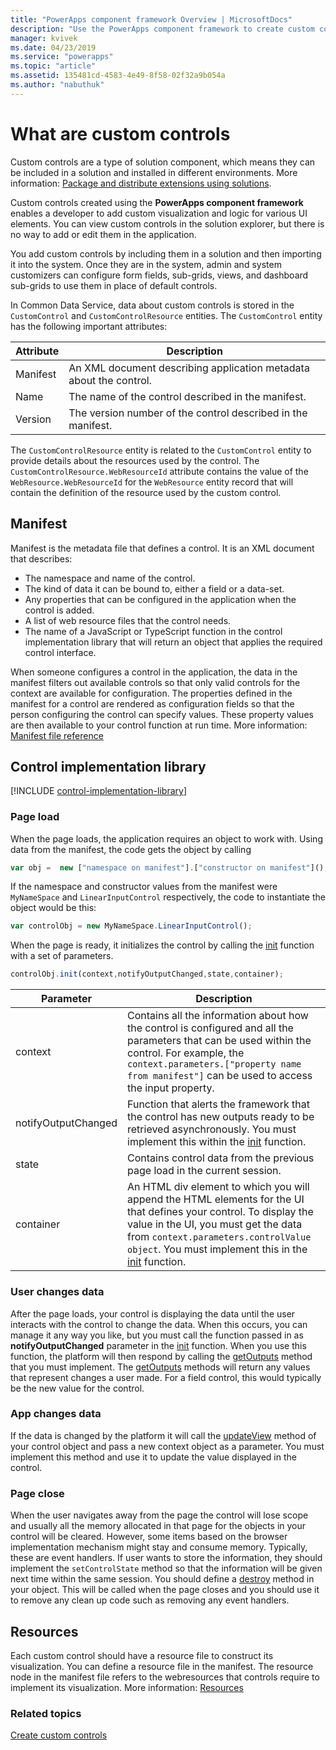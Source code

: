 ```yaml
---
title: "PowerApps component framework Overview | MicrosoftDocs"
description: "Use the PowerApps component framework to create custom controls to provide enhanced user experience for users to view and work with data in forms, views, and dashboards."
manager: kvivek
ms.date: 04/23/2019
ms.service: "powerapps"
ms.topic: "article"
ms.assetid: 135481cd-4583-4e49-8f58-02f32a9b054a
ms.author: "nabuthuk"
---
```


# What are custom controls

Custom controls are a type of solution component, which means they can be included in a solution and installed in different environments. More information: [Package and distribute extensions using solutions](https://docs.microsoft.com/en-us/dynamics365/customer-engagement/developer/package-distribute-extensions-use-solutions).

Custom controls created using the **PowerApps component framework** enables a developer to add custom visualization and logic for various UI elements. You can view custom controls in the solution explorer, but there is no way to add or edit them in the application.

You add custom controls by including them in a solution and then importing it into the system. Once they are in the system, admin and system customizers can configure form fields, sub-grids, views, and dashboard sub-grids to use them in place of default controls.

In Common Data Service, data about custom controls is stored in the `CustomControl` and `CustomControlResource` entities.
The `CustomControl` entity has the following important attributes:

|Attribute|Description|
|---|---|
|Manifest|An XML document describing application metadata about the control.|
|Name | The name of the control described in the manifest.|
|Version |The version number of the control described in the manifest.|

The `CustomControlResource` entity is related to the `CustomControl` entity to provide details about the resources used by the control. The `CustomControlResource.WebResourceId` attribute contains the value of the `WebResource.WebResourceId` for the `WebResource` entity record that will contain the definition of the resource used by the custom control.

## Manifest

Manifest is the metadata file that defines a control. It is an XML document that describes:

- The namespace and name of the control.
- The kind of data it can be bound to, either a field or a data-set.
- Any properties that can be configured in the application when the control is added.
- A list of web resource files that the control needs. 
- The name of a JavaScript or TypeScript function in the control implementation library that will return an object that applies the required control interface.

When someone configures a control in the application, the data in the manifest filters out available controls so that only valid controls for the context are available for configuration. The properties defined in the manifest for a control are rendered as configuration fields so that the person configuring the control can specify values. These property values are then available to your control function at run time. More information: [Manifest file reference](manifest-schema-reference/index.md)

## Control implementation library

[!INCLUDE [control-implementation-library](control-implementation-library.md)]

### Page load

When the page loads, the application requires an object to work with. Using data from the manifest, the code gets the object by calling

```js
var obj =  new ["namespace on manifest"].["constructor on manifest"]();
```

If the namespace and constructor values from the manifest were `MyNameSpace` and `LinearInputControl` respectively, the code to instantiate the object would be this:

```js
var controlObj = new MyNameSpace.LinearInputControl();
```

When the page is ready, it initializes the control by calling the [init](reference/control/init.md) function with a set of parameters.

```js
controlObj.init(context,notifyOutputChanged,state,container);
```

|Parameter|Description|
|---|---|
|context| Contains all the information about how the control is configured and all the parameters that can be used within the control. For example, the `context.parameters.["property name from manifest"]` can be used to access the input property.|
|notifyOutputChanged |Function that alerts the framework that the control has new outputs ready to be retrieved asynchronously. You must implement this within the [init](reference/control/init.md) function.|
|state|Contains control data from the previous page load in the current session.|
|container|An HTML div element to which you will append the HTML elements for the UI that defines your control. To display the value in the UI, you must get the data from `context.parameters.controlValue object`. You must implement this in the [init](reference/control/init.md) function.|

### User changes data

After the page loads, your control is displaying the data until the user interacts with the control to change the data. When this occurs, you can manage it any way you like, but you must call the function passed in as **notifyOutputChanged** parameter in the [init](reference/control/init.md) function. When you use this function, the platform will then respond by calling the [getOutputs](reference/control/getoutputs.md) method that you must implement. The [getOutputs](reference/control/getoutputs.md) methods will return any values that represent changes a user made. For a field control, this would typically be the new value for the control.

### App changes data

If the data is changed by the platform it will call the [updateView](reference/control/updateview.md) method of your control object and pass a new context object as a parameter. You must implement this method and use it to update the value displayed in the control.

### Page close

When the user navigates away from the page the control will lose scope and usually all the memory allocated in that page for the objects in your control will be cleared. However, some items based on the browser implementation mechanism might stay and consume memory. Typically, these are event handlers. If user wants to store the information, they should implement the `setControlState` method so that the information will be given next time within the same session.
You should define a [destroy](reference/control/destroy.md) method in your object. This will be called when the page closes and you should use it to remove any clean up code such as removing any event handlers.

## Resources

Each custom control should have a resource file to construct its visualization. You can define a resource file in the manifest. The resource node in the manifest file refers to the webresources that controls require to implement its visualization. More information: [Resources](manifest-schema-reference/resources.md)

### Related topics

[Create custom controls](create-custom-controls-using-pcf.md)

